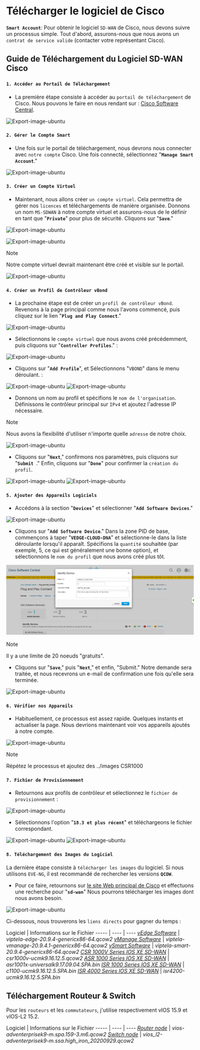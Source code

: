 # Télécharger le logiciel de Cisco

**`Smart Account`**: Pour obtenir le logiciel `SD-WAN` de Cisco, nous devons suivre un processus simple. Tout d'abord, assurons-nous que nous avons un `contrat de service valide` (contacter votre représentant Cisco).

## Guide de Téléchargement du Logiciel SD-WAN Cisco

#### `1. Accéder au Portail de Téléchargement`

- La première étape consiste à accéder au `portail de téléchargement` de Cisco. Nous pouvons le faire en nous rendant sur : [Cisco Software Central](https://software.cisco.com).

![Export-image-ubuntu](../images/software.cisco.png)

#### `2. Gérer le Compte Smart`

- Une fois sur le portail de téléchargement, nous devrons nous connecter avec `notre compte` Cisco. Une fois connecté, sélectionnez "**`Manage Smart Account`**."

![Export-image-ubuntu](../images/manage-smart-account.png)

#### `3. Créer un Compte Virtuel`

- Maintenant, nous allons créer `un compte virtuel`. Cela permettra de gérer nos `licences` et téléchargements de manière organisée. Donnons un nom `MS-SDWAN` à notre compte virtuel et assurons-nous de le définir en tant que "**`Private`**" pour plus de sécurité. Cliquons sur "**`Save`**."

![Export-image-ubuntu](../images/virtual-account.png)

![Export-image-ubuntu](../images/testing-sdwan.png)

> [!NOTE]
> Notre compte virtuel devrait maintenant être créé et visible sur le portail.

![Export-image-ubuntu](../images/vm-account-cisco.png)

#### `4. Créer un Profil de Contrôleur vBond`

- La prochaine étape est de créer un `profil de contrôleur vBond`. Revenons à la page principal comme nous l'avons commencé, puis cliquez sur le lien "**`Plug and Play Connect`**."

![Export-image-ubuntu](../images/plug-and-play.png)

- Sélectionnons le `compte virtuel` que nous avons créé précédemment, puis cliquons sur "**`Controller Profiles`**." :

![Export-image-ubuntu](../images/connect-cisco.png)

- Cliquons sur "**`Add Profile`**", et Sélectionnons "`VBOND`" dans le menu déroulant. :

![Export-image-ubuntu](../images/add-profile.png)
![Export-image-ubuntu](../images/vbond-compte.png)

- Donnons un nom au profil et spécifions le `nom de l'organisation`. Définissons le contrôleur principal sur `IPv4` et ajoutez l'adresse IP nécessaire. 

> [!NOTE]
> Nous avons la flexibilité d'utiliser n'importe quelle `adresse` de notre choix.

![Export-image-ubuntu](../images/add-contoller-profile.png)

- Cliquons sur "**`Next`**," confirmons nos paramètres, puis cliquons sur "**`Submit `**." Enfin, cliquons sur "**`Done`**" pour confirmer la `création du profil`.

![Export-image-ubuntu](../images/ok-smart.png)
![Export-image-ubuntu](../images/add-ppc.png)

#### `5. Ajouter des Appareils Logiciels`

- Accédons à la section "**`Devices`**" et sélectionner "**`Add Software Devices`**."

![Export-image-ubuntu](../images/add-software.png)

- Cliquons sur "**`Add Software Device`**." Dans la zone PID de base, commençons à taper "**`VEDGE-CLOUD-DNA`**" et sélectionne-le dans la liste déroulante lorsqu'il apparaît. Spécifions la `quantité` souhaitée (par exemple, 5, ce qui est généralement une bonne option), et sélectionnons le `nom du profil` que nous avons créé plus tôt.

![Export-image-ubuntu](../images/vs.jpg)

> [!NOTE]
> Il y a une limite de 20 noeuds "gratuits".

- Cliquons sur "**`Save`**," puis "**`Next`**," et enfin, "Submit." Notre demande sera traitée, et nous recevrons un e-mail de confirmation une fois qu'elle sera terminée.

![Export-image-ubuntu](../images/confirme-email.png)

#### `6. Vérifier nos Appareils`

- Habituellement, ce processus est assez rapide. Quelques instants et actualiser la page. Nous devrions maintenant voir vos appareils ajoutés à notre compte.

![Export-image-ubuntu](../images/plug-valid.png)

> [!NOTE]
> Répétez le processus et ajoutez des ../images CSR1000

#### `7. Fichier de Provisionnement`

- Retournons aux profils de contrôleur et sélectionnez le `fichier de provisionnement` :

![Export-image-ubuntu](../images/provisioning-file.png)

- Sélectionnons l'option "**`18.3 et plus récent`**" et téléchargeons le fichier correspondant.

![Export-image-ubuntu](../images/18.png)
![Export-image-ubuntu](../images/serial.png)

#### `8. Téléchargement des Images du Logiciel`

La dernière étape consiste à `télécharger les images` du logiciel. Si nous utilisons `EVE-NG`, il est recommandé de rechercher les versions **`QCOW`**. 

- Pour ce faire, retournons sur [le site Web principal de Cisco](https://software.cisco.com/download/home) et effectuons une recherche pour "**`sd-wan`**" Nous pourrons télécharger les images dont nous avons besoin.

![Export-image-ubuntu](../images/sof-download.png)

Ci-dessous, nous trouverons les `liens directs` pour gagner du temps :

Logiciel | Informations sur le Fichier 
-----    | ----            | ----
*[vEdge Software](https://software.cisco.com/download/home/286320995/type/286321047/release/20.9.4)* | *viptela-edge-20.9.4-genericx86-64.qcow2* 
*[vManage Software](https://software.cisco.com/download/home/286320995/type/286321039/release/20.9.4.1)* | *viptela-vmanage-20.9.4.1-genericx86-64.qcow2* 
*[vSmart Software](https://software.cisco.com/download/home/286320995/type/286321043/release/20.9.4)* | *viptela-smart-20.9.4-genericx86-64.qcow2* 
*[CSR 1000V Series IOS XE SD-WAN](https://software.cisco.com/download/home/286323714/type/286321980/release/16.12.5)* | *csr1000v-ucmk9.16.12.5.qcow2*
*[ASR 1000 Series IOS XE SD-WAN](https://software.cisco.com/download/home/286321999/type/282046477/release/Cupertino-17.9.4)* | *asr1001x-universalk9.17.09.04.SPA.bin* 
*[ISR 1000 Series IOS XE SD-WAN](https://software.cisco.com/download/home/286321996/type/286321980/release/16.12.5)* | *c1100-ucmk9.16.12.5.SPA.bin* 
*[ISR 4000 Series IOS XE SD-WAN](https://software.cisco.com/download/home/286321991/type/286321980/release/16.12.5)* | *isr4200-ucmk9.16.12.5.SPA.bin*

## Téléchargement Routeur & Switch

Pour les `routeurs` et les `commutateurs`, j'utilise respectivement vIOS 15.9 et vIOS-L2 15.2. 

Logiciel | Informations sur le Fichier 
-----    | ----            | ----
*[Router node]()* | *vios-adventerprisek9-m.spa.159-3.m6.qcow2* 
*[Switch node]()* | *vios_l2-adventerprisek9-m.ssa.high_iron_20200929.qcow2* 
